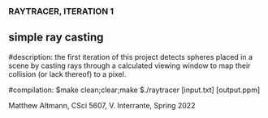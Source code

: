 ### RAYTRACER, ITERATION 1
## simple ray casting

#description:
the first iteration of this project detects spheres placed in a scene by casting rays through a calculated viewing window to map their collision (or lack thereof) to a pixel.

#compilation:
$make clean;clear;make
$./raytracer [input.txt] [output.ppm]

Matthew Altmann, CSci 5607, V. Interrante, Spring 2022
